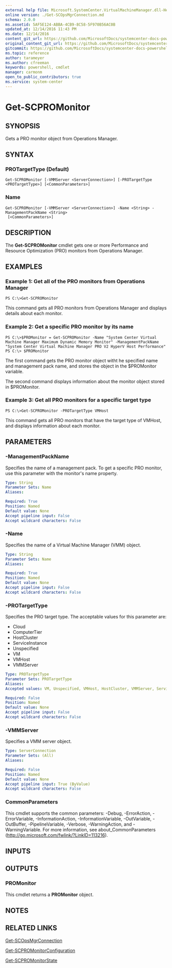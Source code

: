 ```yaml
---
external help file: Microsoft.SystemCenter.VirtualMachineManager.dll-Help.xml
online version: ./Get-SCOpsMgrConnection.md
schema: 2.0.0
ms.assetid: 5AF5E124-ABBA-4CB9-8C58-5F970B56AC0B
updated_at: 12/14/2016 11:43 PM
ms.date: 12/14/2016
content_git_url: https://github.com/MicrosoftDocs/systemcenter-docs-powershell/blob/master/systemcenter-cmdlets/SystemCenter2016/VirtualMachineManager/v1.0/Get-SCPROMonitor.md
original_content_git_url: https://github.com/MicrosoftDocs/systemcenter-docs-powershell/blob/master/systemcenter-cmdlets/SystemCenter2016/VirtualMachineManager/v1.0/Get-SCPROMonitor.md
gitcommit: https://github.com/MicrosoftDocs/systemcenter-docs-powershell/blob/96cd9bd2780eb6b78c540fa00d3b8a4313e3ed40/systemcenter-cmdlets/SystemCenter2016/VirtualMachineManager/v1.0/Get-SCPROMonitor.md
ms.topic: reference
author: tarameyer
ms.author: cfreeman
keywords: powershell, cmdlet
manager: carmonm
open_to_public_contributors: true
ms.service: system-center
---
```


# Get-SCPROMonitor

## SYNOPSIS
Gets a PRO monitor object from Operations Manager.

## SYNTAX

### PROTargetType (Default)
```
Get-SCPROMonitor [-VMMServer <ServerConnection>] [-PROTargetType <PROTargetType>] [<CommonParameters>]
```

### Name
```
Get-SCPROMonitor [-VMMServer <ServerConnection>] -Name <String> -ManagementPackName <String>
 [<CommonParameters>]
```

## DESCRIPTION
The **Get-SCPROMonitor** cmdlet gets one or more Performance and Resource Optimization (PRO) monitors from Operations Manager.

## EXAMPLES

### Example 1: Get all of the PRO monitors from Operations Manager
```
PS C:\>Get-SCPROMonitor
```

This command gets all PRO monitors from Operations Manager and displays details about each monitor.

### Example 2: Get a specific PRO monitor by its name
```
PS C:\>$PROMonitor = Get-SCPROMonitor -Name "System Center Virtual Machine Manager Maximum Dynamic Memory Monitor" -ManagementPackName "System Center Virtual Machine Manager PRO V2 HyperV Host Performance"
PS C:\> $PROMonitor
```

The first command gets the PRO monitor object witht he specified name and management pack name, and stores the object in the $PROMonitor variable.

The second command displays information about the monitor object stored in $PROMonitor.

### Example 3: Get all PRO monitors for a specific target type
```
PS C:\>Get-SCPROMonitor -PROTargetType VMHost
```

This command gets all PRO monitors that have the target type of VMHost, and displays information about each monitor.

## PARAMETERS

### -ManagementPackName
Specifies the name of a management pack.
To get a specific PRO monitor, use this parameter with the monitor's name property.

```yaml
Type: String
Parameter Sets: Name
Aliases: 

Required: True
Position: Named
Default value: None
Accept pipeline input: False
Accept wildcard characters: False
```

### -Name
Specifies the name of a Virtual Machine Manager (VMM) object.

```yaml
Type: String
Parameter Sets: Name
Aliases: 

Required: True
Position: Named
Default value: None
Accept pipeline input: False
Accept wildcard characters: False
```

### -PROTargetType
Specifies the PRO target type.
The acceptable values for this parameter are:

- Cloud
- ComputerTier
- HostCluster
- ServiceInstance
- Unspecified
- VM
- VMHost
- VMMServer

```yaml
Type: PROTargetType
Parameter Sets: PROTargetType
Aliases: 
Accepted values: VM, Unspecified, VMHost, HostCluster, VMMServer, ServiceInstance, ComputerTier, Cloud

Required: False
Position: Named
Default value: None
Accept pipeline input: False
Accept wildcard characters: False
```

### -VMMServer
Specifies a VMM server object.

```yaml
Type: ServerConnection
Parameter Sets: (All)
Aliases: 

Required: False
Position: Named
Default value: None
Accept pipeline input: True (ByValue)
Accept wildcard characters: False
```

### CommonParameters
This cmdlet supports the common parameters: -Debug, -ErrorAction, -ErrorVariable, -InformationAction, -InformationVariable, -OutVariable, -OutBuffer, -PipelineVariable, -Verbose, -WarningAction, and -WarningVariable. For more information, see about_CommonParameters (http://go.microsoft.com/fwlink/?LinkID=113216).

## INPUTS

## OUTPUTS

### PROMonitor
This cmdlet returns a **PROMonitor** object.

## NOTES

## RELATED LINKS

[Get-SCOpsMgrConnection](xref:SystemCenter2016/VirtualMachineManager/v1.0/Get-SCOpsMgrConnection.md)

[Get-SCPROMonitorConfiguration](xref:SystemCenter2016/VirtualMachineManager/v1.0/Get-SCPROMonitorConfiguration.md)

[Get-SCPROMonitorState](xref:SystemCenter2016/VirtualMachineManager/v1.0/Get-SCPROMonitorState.md)

